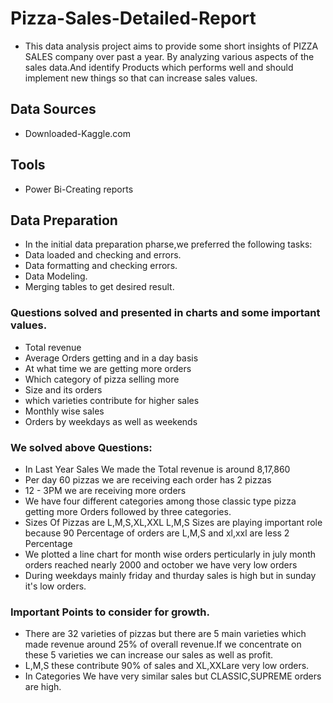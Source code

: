 # Pizza-Sales-Detailed-Report

 - This data analysis project aims to provide some short insights of PIZZA SALES company over past a year. By analyzing various aspects of the sales data.And identify Products which performs well and should implement new things so that can increase sales values.

## Data Sources
 - Downloaded-Kaggle.com

## Tools
 - Power Bi-Creating reports

## Data Preparation
- In the initial data preparation pharse,we preferred the following tasks:
- Data loaded and checking  and errors.
- Data formatting and checking errors.
- Data Modeling.
- Merging tables to get desired result.

### Questions solved and presented in charts and some important values.

 - Total revenue 
 - Average Orders getting and in a day basis
 - At what time we are getting more orders
 - Which category of pizza selling more
 - Size and its orders
 - which varieties contribute for higher sales
 - Monthly wise sales 
 - Orders by weekdays as well as weekends



### We solved above Questions:
 - In Last Year Sales We made the Total revenue is around 8,17,860
 - Per day 60 pizzas we are receiving each order has 2 pizzas
 - 12 - 3PM we are receiving more orders
 - We have four different categories among those classic type pizza getting more Orders followed by three categories.
 - Sizes Of Pizzas are L,M,S,XL,XXL 
    L,M,S Sizes are playing important role because 90 Percentage of orders are L,M,S and xl,xxl are less 2 Percentage
 - We plotted a line chart for month wise orders perticularly in july month orders reached nearly 2000 and october we have very low orders
 - During weekdays mainly friday and thurday sales is high but in sunday it's low orders.


### Important Points to consider for growth.
- There are 32 varieties of pizzas but there are 5 main varieties which made revenue around 25% of overall revenue.If we concentrate on these 5 varieties we can increase our sales as well as profit.
- L,M,S these contribute 90% of sales and XL,XXLare very low orders.
- In Categories We have very similar sales but CLASSIC,SUPREME orders are high.

























